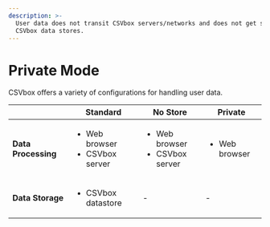 ```yaml
---
description: >-
  User data does not transit CSVbox servers/networks and does not get stored in
  CSVbox data stores.
---
```


# Private Mode

CSVbox offers a variety of configurations for handling user data.

|                     | Standard                                            | No Store                                            | Private                       |
| ------------------- | --------------------------------------------------- | --------------------------------------------------- | ----------------------------- |
| **Data Processing** | <ul><li>Web browser</li><li>CSVbox server</li></ul> | <ul><li>Web browser</li><li>CSVbox server</li></ul> | <ul><li>Web browser</li></ul> |
| **Data Storage**    | <ul><li>CSVbox datastore</li></ul>                  | -                                                   | -                             |

